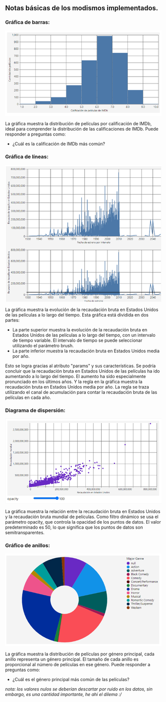 ## Notas básicas de los modismos implementados.

### Gráfica de barras:
![alt text](https://github.com/camilo-castaneda-hub/VAnalytics/blob/master/Laboratorio_2/Modismos/bar.png?raw=true)

La gráfica muestra la distribución de películas por calificación de IMDb, ideal para comprender la distribución de las calificaciones de IMDb. Puede responder a preguntas como:

- ¿Cuál es la calificación de IMDb más común?

### Gráfica de líneas:
![alt text](https://github.com/camilo-castaneda-hub/VAnalytics/blob/master/Laboratorio_2/Modismos/line_%26_layer_%26_params.png?raw=true)

La gráfica muestra la evolución de la recaudación bruta en Estados Unidos de las películas a lo largo del tiempo. Esta gráfica está dividida en dos partes:

- La parte superior muestra la evolución de la recaudación bruta en Estados Unidos de las películas a lo largo del tiempo, con un intervalo de tiempo variable. El intervalo de tiempo se puede seleccionar utilizando el parámetro brush.
- La parte inferior muestra la recaudación bruta en Estados Unidos media por año.

Esto se logra gracias al atributo "params" y sus características.
Se podría concluir que la recaudación bruta en Estados Unidos de las películas ha ido aumentando a lo largo del tiempo. El aumento ha sido especialmente pronunciado en los últimos años. Y la regla en la gráfica muestra la recaudación bruta en Estados Unidos media por año. La regla se traza utilizando el canal de acumulación para contar la recaudación bruta de las películas en cada año.

### Diagrama de dispersión:
![alt text](https://github.com/camilo-castaneda-hub/VAnalytics/blob/master/Laboratorio_2/Modismos/circle_%26_params.png?raw=true)

La gráfica muestra la relación entre la recaudación bruta en Estados Unidos y la recaudación bruta mundial de películas.
Como filtro dinámico se usa el parámetro opacity, que controla la opacidad de los puntos de datos. El valor predeterminado es 50, lo que significa que los puntos de datos son semitransparentes.

### Gráfico de anillos:
![alt text](https://github.com/camilo-castaneda-hub/VAnalytics/blob/master/Laboratorio_2/Modismos/arc.png?raw=true)

La gráfica muestra la distribución de películas por género principal, cada anillo representa un género principal. El tamaño de cada anillo es proporcional al número de películas en ese género. Puede responder a preguntas como:

- ¿Cuál es el género principal más común de las películas?

*nota: los valores nulos se deberían descartar por ruido en los datos, sin embargo, es una cantidad importante, he ahí el dilema :/*


